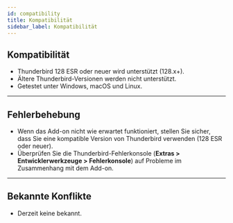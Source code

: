 ```yaml
---
id: compatibility
title: Kompatibilität
sidebar_label: Kompatibilität
---
```


## Kompatibilität

- Thunderbird 128 ESR oder neuer wird unterstützt (128.x+).
- Ältere Thunderbird-Versionen werden nicht unterstützt.
- Getestet unter Windows, macOS und Linux.

---

## Fehlerbehebung

- Wenn das Add-on nicht wie erwartet funktioniert, stellen Sie sicher, dass Sie eine kompatible Version von Thunderbird verwenden (128 ESR oder neuer).
- Überprüfen Sie die Thunderbird-Fehlerkonsole (**Extras > Entwicklerwerkzeuge > Fehlerkonsole**) auf Probleme im Zusammenhang mit dem Add-on.

---

## Bekannte Konflikte

- Derzeit keine bekannt.
